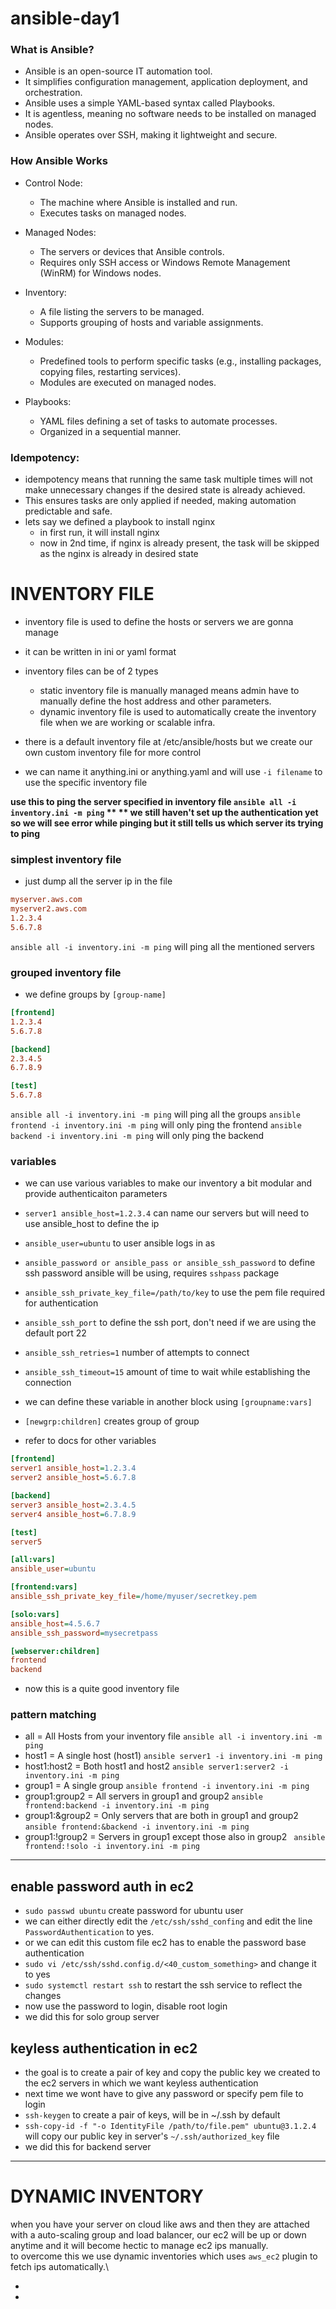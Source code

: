 # ansible-day1

### What is Ansible?
- Ansible is an open-source IT automation tool.
- It simplifies configuration management, application deployment, and orchestration.
- Ansible uses a simple YAML-based syntax called Playbooks.
- It is agentless, meaning no software needs to be installed on managed nodes.
- Ansible operates over SSH, making it lightweight and secure.

### How Ansible Works
- Control Node:
    - The machine where Ansible is installed and run.
    - Executes tasks on managed nodes.

- Managed Nodes:
    - The servers or devices that Ansible controls.
    - Requires only SSH access or Windows Remote Management (WinRM) for Windows nodes.

- Inventory:
    - A file listing the servers to be managed.
    - Supports grouping of hosts and variable assignments.

- Modules:
    - Predefined tools to perform specific tasks (e.g., installing packages, copying files, restarting services).
    - Modules are executed on managed nodes.

- Playbooks:
    - YAML files defining a set of tasks to automate processes.
    - Organized in a sequential manner.

### Idempotency:
- idempotency means that running the same task multiple times will not make unnecessary changes if the desired state is already achieved. 
- This ensures tasks are only applied if needed, making automation predictable and safe.
- lets say we defined a playbook to install nginx
    - in first run, it will install nginx
    - now in 2nd time, if nginx is already present, the task will be skipped as the nginx is already in desired state


# INVENTORY FILE
- inventory file is used to define the hosts or servers we are gonna manage
- it can be written in ini or yaml format
- inventory files can be of 2 types
    - static inventory file is manually managed means admin have to manually define the host address and other parameters.
    - dynamic inventory file is used to automatically create the inventory file when we are working or scalable infra.
 
- there is a default inventory file at /etc/ansible/hosts but we create our own custom inventory file for more control
- we can name it anything.ini or anything.yaml and will use `-i filename` to use the specific inventory file


**use this to ping the server specified in inventory file `ansible all -i inventory.ini -m ping` **
** we still haven't set up the authentication yet so we will see error while pinging but it still tells us which server its trying to ping**
### simplest inventory file
- just dump all the server ip in the file
```ini
myserver.aws.com
myserver2.aws.com
1.2.3.4
5.6.7.8

```
`ansible all -i inventory.ini -m ping` will ping all the mentioned servers

### grouped inventory file
- we define groups by `[group-name]` 
```ini
[frontend]
1.2.3.4
5.6.7.8

[backend]
2.3.4.5
6.7.8.9

[test]
5.6.7.8
```
`ansible all -i inventory.ini -m ping` will ping all the groups 
`ansible frontend -i inventory.ini -m ping` will only ping the frontend
`ansible backend -i inventory.ini -m ping` will only ping the backend

### variables
- we can use various variables to make our inventory a bit modular and provide authenticaiton parameters
- `server1 ansible_host=1.2.3.4` can name our servers but will need to use ansible_host to define the ip
- `ansible_user=ubuntu` to user ansible logs in as
- `ansible_password or ansible_pass or ansible_ssh_password` to define ssh password ansible will be using, requires `sshpass` package
- `ansible_ssh_private_key_file=/path/to/key` to use the pem file required for authentication
- `ansible_ssh_port` to define the ssh port, don't need if we are using the default port 22
- `ansible_ssh_retries=1` number of attempts to connect
- `ansible_ssh_timeout=15` amount of time to wait while establishing the connection
- we can define these variable in another block using `[groupname:vars]`
- `[newgrp:children]` creates group of group 

- refer to docs for other variables

```ini
[frontend]
server1 ansible_host=1.2.3.4
server2 ansible_host=5.6.7.8

[backend]
server3 ansible_host=2.3.4.5
server4 ansible_host=6.7.8.9

[test]
server5

[all:vars]
ansible_user=ubuntu

[frontend:vars]
ansible_ssh_private_key_file=/home/myuser/secretkey.pem

[solo:vars]
ansible_host=4.5.6.7
ansible_ssh_password=mysecretpass

[webserver:children]
frontend
backend

```
- now this is a quite good inventory file


### pattern matching 

- all = 	All Hosts from your inventory file `ansible all -i inventory.ini -m ping`
- host1 = 	A single host (host1) `ansible server1 -i inventory.ini -m ping`
- host1:host2 = 	Both host1 and host2 `ansible server1:server2 -i inventory.ini -m ping`
- group1 	= A single group `ansible frontend -i inventory.ini -m ping` 
- group1:group2 = 	All servers in group1 and group2 `ansible frontend:backend -i inventory.ini -m ping`
- group1:\&group2 =	Only servers that are both in group1 and group2 `ansible frontend:&backend -i inventory.ini -m ping` 
- group1:\!group2 =	Servers in group1 except those also in group2 ` ansible frontend:!solo -i inventory.ini -m ping`

---
## enable password auth in ec2
- `sudo passwd ubuntu` create password for ubuntu user
- we can either directly edit the `/etc/ssh/sshd_confing` and edit the line `PasswordAuthentication` to yes.
- or we can edit this custom file ec2 has to enable the password base authentication 
- `sudo vi /etc/ssh/sshd.config.d/<40_custom_something>` and change it to yes
- `sudo systemctl restart ssh` to restart the ssh service to reflect the changes
- now use the password to login, disable root login 
- we did this for solo group server

## keyless authentication in ec2
- the goal is to create a pair of key and copy the public key we created to the ec2 servers in which we want keyless authentication
- next time we wont have to give any password or specify pem file to login
- `ssh-keygen` to create a pair of keys, will be in ~/.ssh by default
- `ssh-copy-id -f "-o IdentityFile /path/to/file.pem" ubuntu@3.1.2.4` will copy our public key in server's `~/.ssh/authorized_key` file
- we did this for backend server


---
# DYNAMIC INVENTORY 
when you have your server on cloud like aws and then they are attached with a auto-scaling group and load balancer,
our ec2 will be up or down anytime and it will become hectic to manage ec2 ips manually.  
to overcome this we use dynamic inventories which uses `aws_ec2` plugin to fetch ips automatically.\

- 
- 
